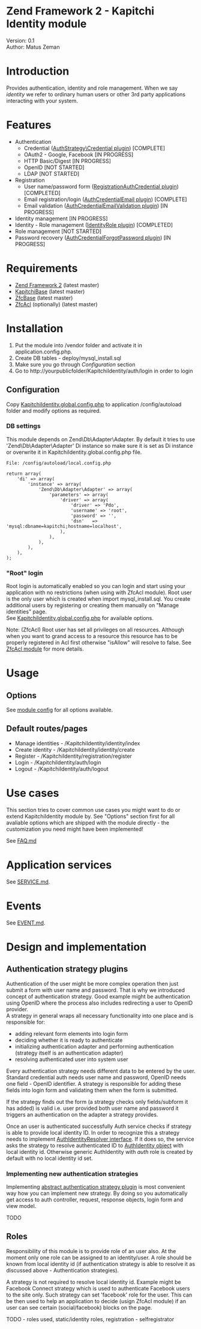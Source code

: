 Zend Framework 2 - Kapitchi Identity module
=================================================
Version: 0.1  
Author:  Matus Zeman  

Introduction
============
Provides authentication, identity and role management. When we say _identity_ we refer to ordinary human users or other 3rd party applications interacting with your system.


Features
========

* Authentication
  * Credential ([AuthStrategy\Credential plugin](https://github.com/kapitchi/KapitchiIdentity/blob/master/src/KapitchiIdentity/Plugin/AuthStrategy/Credential.php)) [COMPLETE]
  * OAuth2 - Google, Facebook [IN PROGRESS]
  * HTTP Basic/Digest [IN PROGRESS]
  * OpenID [NOT STARTED]
  * LDAP [NOT STARTED]
* Registration 
  * User name/password form ([RegistrationAuthCredential plugin](https://github.com/kapitchi/KapitchiIdentity/blob/master/src/KapitchiIdentity/Plugin/RegistrationAuthCredential.php)) [COMPLETED]
  * Email registration/login ([AuthCredentialEmail plugin](https://github.com/kapitchi/KapitchiIdentity/blob/master/src/KapitchiIdentity/Plugin/AuthCredentialEmail.php)) [COMPLETE]
  * Email validation ([AuthCredentialEmailValidation plugin](https://github.com/kapitchi/KapitchiIdentity/blob/master/src/KapitchiIdentity/Plugin/AuthCredentialEmailValidation.php)) [IN PROGRESS]
* Identity management [IN PROGRESS]
* Identity - Role management ([IdentityRole plugin](https://github.com/kapitchi/KapitchiIdentity/blob/master/src/KapitchiIdentity/Plugin/IdentityRole.php)) [COMPLETED]
* Role management [NOT STARTED]
* Password recovery ([AuthCredentialForgotPassword plugin](https://github.com/kapitchi/KapitchiIdentity/blob/master/src/KapitchiIdentity/Plugin/AuthCredentialForgotPassword.php)) [IN PROGRESS]


Requirements
============

* [Zend Framework 2](https://github.com/zendframework/zf2) (latest master)
* [KapitchiBase](https://github.com/kapitchi/KapitchiBase) (latest master)
* [ZfcBase](https://github.com/ZF-Commons/ZfcBase) (latest master)
* [ZfcAcl](https://github.com/ZF-Commons/ZfcAcl) (optionally) (latest master)


Installation
============
1. Put the module into /vendor folder and activate it in application.config.php.
2. Create DB tables - deploy/mysql_install.sql
3. Make sure you go through _Configuration_ section
4. Go to http://yourpublicfolder/KapitchiIdentity/auth/login in order to login


Configuration
-------------

Copy [KapitchiIdentity.global.config.php](https://github.com/kapitchi/KapitchiIdentity/blob/master/deploy/KapitchiIdentity.global.config.php) to application /config/autoload folder and modify options as required.

### DB settings
This module depends on Zend\Db\Adapter\Adapter. By default it tries to use 'Zend\Db\Adapter\Adapter' Di instance so make sure it is set as Di instance or overwrite it in KapitchiIdentity.global.config.php file.

```
File: /config/autoload/local.config.php

return array(
    'di' => array(
        'instance' => array(
            'Zend\Db\Adapter\Adapter' => array(
                'parameters' => array(
                    'driver' => array(
                        'driver' => 'Pdo',
                        'username' => 'root',
                        'password' => '',
                        'dsn'   => 'mysql:dbname=kapitchi;hostname=localhost',
                    ),
                ),
            ),
        ),
    ),
);
```

### "Root" login
Root login is automatically enabled so you can login and start using your application with no restrictions (when using with ZfcAcl module).
Root user is the only user which is created when import mysql_install.sql. You create additional users by registering or creating them manually on "Manage identities" page.  
See [KapitchiIdentity.global.config.php](https://github.com/kapitchi/KapitchiIdentity/blob/master/deploy/KapitchiIdentity.global.config.php) for available options.

Note: (ZfcAcl) Root user has set all privileges on all resources. Although when you want to grand access to a resource this resource has to be properly registered in Acl first otherwise "isAllow" will resolve to false.
See [ZfcAcl module](https://github.com/ZF-Commons/ZfcAcl) for more details.


Usage
=====

Options
-------
See [module config](https://github.com/kapitchi/KapitchiIdentity/blob/master/config/module.config.php#L4) for all options available.


Default routes/pages
--------------------
* Manage identities - /KapitchiIdentity/identity/index
* Create identity - /KapitchiIdentity/identity/create
* Register - /KapitchiIdentity/registration/register
* Login - /KapitchiIdentity/auth/login
* Logout - /KapitchiIdentity/auth/logout


Use cases
=========

This section tries to cover common use cases you might want to do or extend KapitchiIdentity module by.
See "Options" section first for all avaliable options which are shipped with the module directly - the customization you need might have been implemented!

See [FAQ.md](https://github.com/kapitchi/KapitchiIdentity/blob/master/FAQ.md)


Application services
====================
See [SERVICE.md](https://github.com/kapitchi/KapitchiIdentity/blob/master/SERVICE.md).

Events
======
See [EVENT.md](https://github.com/kapitchi/KapitchiIdentity/blob/master/EVENT.md).


Design and implementation
=========================

Authentication strategy plugins
-------------------------------
Authentication of the user might be more complex operation then just submit a form with user name and password. That is why we introduced concept of authentication strategy.
Good example might be authentication using OpenID where the process also includes redirecting a user to OpenID provider.  
A strategy in general wraps all necessary functionality into one place and is responsible for:

* adding relevant form elements into login form
* deciding whether it is ready to authenticate
* initializing authentication adapter and performing authentication (strategy itself is an authentication adapter)
* resolving authenticated user into system user

Every authentication strategy needs different data to be entered by the user. Standard credential auth needs user name and password, OpenID needs one field - OpenID identifier.
A strategy is responsible for adding these fields into login form and validating them when the form is submitted.

If the strategy finds out the form (a strategy checks only fields/subform it has added) is valid i.e. user provided both user name and password it triggers an authentication on the adapter a strategy provides.

Once an user is authenticated successfully Auth service checks if strategy is able to provide local identity ID. In order to recognize this a strategy needs to implement [AuthIdentityResolver interface](https://github.com/kapitchi/KapitchiIdentity/blob/master/src/KapitchiIdentity/Service/AuthIdentityResolver.php).
If it does so, the service asks the strategy to resolve authenticated ID to [AuthIdentity object](https://github.com/kapitchi/KapitchiIdentity/blob/master/src/KapitchiIdentity/Model/AuthIdentity.php) with local identity id.
Otherwise generic AuthIdentity with _auth_ role is created by default with no local identity id set.

### Implementing new authentication strategies

Implementing [abstract authentication strategy plugin](https://github.com/kapitchi/KapitchiIdentity/blob/master/src/KapitchiIdentity/Plugin/AuthStrategy/StrategyAbstract.php) is most convenient way how you can implement new strategy.
By doing so you automatically get access to auth controller, request, response objects, login form and view model.

TODO

Roles
-----

Responsibility of this module is to provide role of an user also. At the moment only one role can be assigned to an identity/user.
A role should be known from local identity id (if authentication strategy is able to resolve it as discussed above - Authentication strategies).

A strategy is not required to resolve local identity id. Example might be Facebook Connect strategy which is used to authenticate Facebook users to the site only.
Such strategy can set 'facebook' role for the user. This can be then used to help an application to decide (usign ZfcAcl module) if an user can see certain (social/facebook) blocks on the page.

TODO - roles used, static/identity roles, registration - selfregistrator


